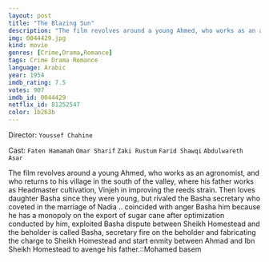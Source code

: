 ```yaml
---
layout: post
title: "The Blazing Sun"
description: "The film revolves around a young Ahmed, who works as an agronomist, and who returns to his village in the south of the valley, where his father works as Headmaster cultivation, Vinjeh in improving the reeds strain. Then loves daughter Basha since they were young, but rivaled the Basha secretary who coveted in the marriage of Nadia .. coincided with anger Basha him because he has a monopoly on the export of sugar cane after optimization conducted by him, exploited Basha dispute between Sheikh Homestead and the beh.."
img: 0044429.jpg
kind: movie
genres: [Crime,Drama,Romance]
tags: Crime Drama Romance 
language: Arabic
year: 1954
imdb_rating: 7.5
votes: 907
imdb_id: 0044429
netflix_id: 81252547
color: 1b263b
---
```

Director: `Youssef Chahine`  

Cast: `Faten Hamamah` `Omar Sharif` `Zaki Rustum` `Farid Shawqi` `Abdulwareth Asar` 

The film revolves around a young Ahmed, who works as an agronomist, and who returns to his village in the south of the valley, where his father works as Headmaster cultivation, Vinjeh in improving the reeds strain. Then loves daughter Basha since they were young, but rivaled the Basha secretary who coveted in the marriage of Nadia .. coincided with anger Basha him because he has a monopoly on the export of sugar cane after optimization conducted by him, exploited Basha dispute between Sheikh Homestead and the beholder is called Basha, secretary fire on the beholder and fabricating the charge to Sheikh Homestead and start enmity between Ahmad and Ibn Sheikh Homestead to avenge his father.::Mohamed basem